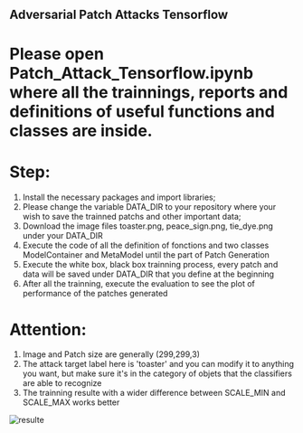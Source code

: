 ## Adversarial Patch Attacks Tensorflow

# Please open Patch_Attack_Tensorflow.ipynb where all the trainnings, reports and definitions of useful functions and classes are inside.

# Step:
1. Install the necessary packages and import libraries;
2. Please change the variable DATA_DIR to your repository where your wish to save the trainned patchs and other important data;
3. Download the image files toaster.png, peace_sign.png, tie_dye.png under your DATA_DIR
4. Execute the code of all the definition of fonctions and two classes ModelContainer and MetaModel until the part of Patch Generation
5. Execute the white box, black box trainning process, every patch and data will be saved under DATA_DIR that you define at the beginning
6. After all the trainning, execute the evaluation to see the plot of performance of the patches generated


# Attention:
1. Image and Patch size are generally (299,299,3)
2. The attack target label here is 'toaster' and you can modify it to anything you want, but make sure it's in the category of objets that the classifiers are able to recognize
3. The trainning resulte with a wider difference between SCALE_MIN and SCALE_MAX works better


![resulte](https://user-images.githubusercontent.com/118989703/209239620-f66d4a6d-37c2-4394-9d75-10c768a59367.png)


